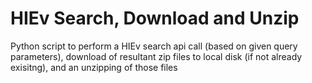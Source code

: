 
HIEv Search, Download and Unzip
============

Python script to perform a HIEv search api call (based on given query parameters), download of resultant zip
files to local disk (if not already exisitng), and an unzipping of those files 
